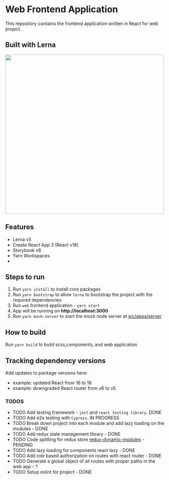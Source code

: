 # Web Frontend Application

This repository contains the frontend application written in React for web project.

## Built with Lerna

<img src="https://user-images.githubusercontent.com/645641/79596653-38f81200-80e1-11ea-98cd-1c6a3bb5de51.png" width="500" height="500" />

## Features

- Lerna v5
- Create React App 3 (React v18)
- Storybook v6
- Yarn Workspaces
-

## Steps to run

1.  Run `yarn install` to install core packages
2.  Run `yarn bootstrap` to allow `lerna` to bootstrap the project with the required dependencies
3.  Run `web` frontend application - `yarn start`
4.  App will be running on <strong>http://localhost:3000</strong>
5.  Run `yarn mock-server` to start the mock node server at [src/apps/server](https://github.com/pratikfuse/react-mono-repo/tree/master/src/apps/server)

## How to build

Run `yarn build` to build scss,components, and web application

## Tracking dependency versions

Add updates to package versions here:

- example: updated React from 16 to 18
- example: downgraded React router from v6 to v5

### TODOS

- TODO Add testing framework - `jest` and `react testing library`. DONE
- TODO Add e2e testing with `Cypress`. IN PROGRESS
- TODO Break down project into each module and add lazy loading on the modules - DONE
- TODO Add redux state management library - DONE
- TODO Code splitting for redux store [redux-dynamic-modules](https://redux-dynamic-modules.js.org) - PENDING
- TODO Add lazy loading for components react lazy - DONE
- TODO Add role based authorization on routes with react router - DONE
- TODO Generate a global object of all routes with proper paths in the web app - ?
- TODO Setup eslint for project - DONE
